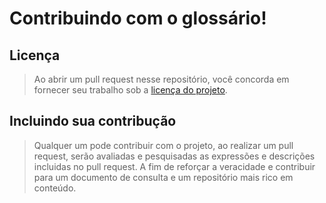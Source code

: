 # Contribuindo com o glossário!

## Licença

> Ao abrir um pull request nesse repositório, você concorda em fornecer seu trabalho sob a [licença do projeto](LICENSE).

## Incluindo sua contribução

> Qualquer um pode contribuir com o projeto, ao realizar um pull request, serão avaliadas e pesquisadas as expressões e descrições incluidas no pull request. A fim de reforçar a veracidade e contribuir para um documento de consulta e um repositório mais rico em conteúdo.
